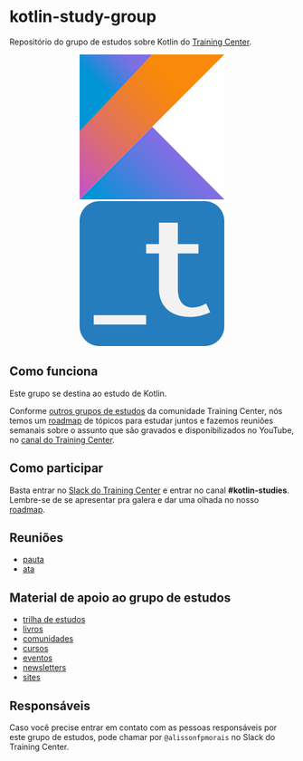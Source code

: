 # kotlin-study-group
Repositório do grupo de estudos sobre Kotlin do [Training Center](https://training-center.github.io).

<p align="center">
  <img src="assets/kotlin-logo.svg" alt="Logo do Kotlin">
  <img src="assets/training-center-logo.svg" alt="Logo do Training Center">
</p>

## Como funciona

Este grupo se destina ao estudo de Kotlin.

Conforme [outros grupos de estudos](https://github.com/training-center/study-groups) da comunidade Training Center, nós temos um [roadmap](material/roadmap.md) de tópicos para estudar juntos e fazemos reuniões semanais sobre o assunto que são gravados e disponibilizados no YouTube, no [canal do Training Center](https://www.youtube.com/c/TrainingCenterChannel).

## Como participar

Basta entrar no [Slack do Training Center](https://github.com/training-center/slack) e entrar no canal **#kotlin-studies**. Lembre-se de se apresentar pra galera e dar uma olhada no nosso [roadmap](material/roadmap.md).

## Reuniões

- [pauta](/material/agenda)
- [ata](material/minutes)

## Material de apoio ao grupo de estudos

- [trilha de estudos](material/roadmap.md)
- [livros](material/dir/books.md)
- [comunidades](material/dir/communities.md)
- [cursos](material/dir/courses.md)
- [eventos](material/dir/events.md)
- [newsletters](material/dir/newsletters.md)
- [sites](material/dir/sites.md)

## Responsáveis

Caso você precise entrar em contato com as pessoas responsáveis por este grupo de estudos, pode chamar por `@alissonfpmorais` no Slack do Training Center.
